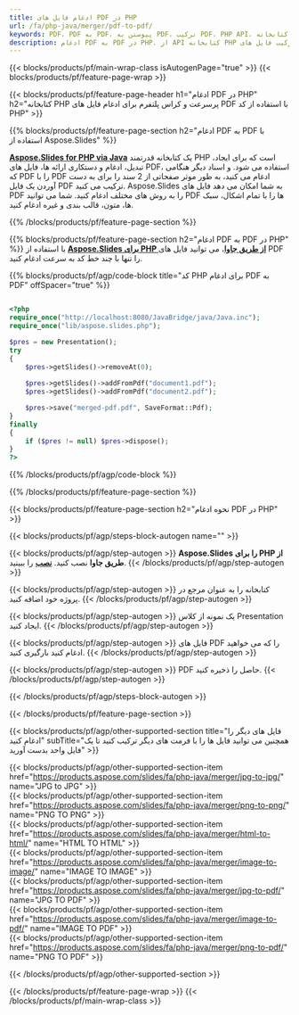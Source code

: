 ```yaml
---
title: ادغام فایل های PDF در PHP
url: /fa/php-java/merger/pdf-to-pdf/
keywords: PDF، PDF به PDF، پیوستن به PDF، ترکیب PDF، PHP API، کتابخانه PHP
description: ادغام PDF به PDF در PHP. از API کتابخانه PHP برای ترکیب فایل های PDF استفاده کنید
---
```


{{< blocks/products/pf/main-wrap-class isAutogenPage="true" >}}
{{< blocks/products/pf/feature-page-wrap >}}

{{< blocks/products/pf/feature-page-header h1="ادغام PDF در PHP" h2="کتابخانه PHP پرسرعت و کراس پلتفرم برای ادغام فایل های PDF با استفاده از کد PHP" >}}

{{% blocks/products/pf/feature-page-section h2="ادغام PDF به PDF با استفاده از Aspose.Slides" %}}

[**Aspose.Slides for PHP via Java**](https://products.aspose.com/slides/fa/php-java/) یک کتابخانه قدرتمند PHP است که برای ایجاد، تبدیل، ادغام و دستکاری ارائه ها، فایل های PDF، استفاده می شود. و اسناد دیگر هنگامی که PDF را با PDF ادغام می کنید، به طور موثر صفحاتی از 2 سند را برای به دست آوردن یک فایل PDF ترکیب می کنید. Aspose.Slides به شما امکان می دهد فایل های PDF را به روش های مختلف ادغام کنید. شما می توانید PDF ها را با تمام اشکال، سبک ها، متون، قالب بندی و غیره ادغام کنید.

{{% /blocks/products/pf/feature-page-section %}}




{{% blocks/products/pf/feature-page-section  h2="ادغام PDF به PDF در PHP" %}}
با استفاده از [**Aspose.Slides برای PHP از طریق جاوا**](https://products.aspose.com/slides/fa/php-java/)، می توانید فایل های PDF را تنها با چند خط کد به سرعت ادغام کنید.

{{% blocks/products/pf/agp/code-block title="کد PHP برای ادغام PDF به PDF" offSpacer="true" %}}
```php

<?php
require_once("http://localhost:8080/JavaBridge/java/Java.inc");
require_once("lib/aspose.slides.php");

$pres = new Presentation();
try
{
    $pres->getSlides()->removeAt(0);
    
    $pres->getSlides()->addFromPdf("document1.pdf");
    $pres->getSlides()->addFromPdf("document2.pdf");

    $pres->save("merged-pdf.pdf", SaveFormat::Pdf);
}
finally
{
    if ($pres != null) $pres->dispose();
}
?>
```
{{% /blocks/products/pf/agp/code-block %}}

{{% /blocks/products/pf/feature-page-section %}}




{{< blocks/products/pf/feature-page-section  h2="نحوه ادغام PDF در PHP" >}}


{{< blocks/products/pf/agp/steps-block-autogen name="" >}}


{{< blocks/products/pf/agp/step-autogen >}}
**Aspose.Slides را برای PHP از طریق جاوا** نصب کنید. [**نصب**](https://docs.aspose.com/slides/php-java/installation/) را ببینید.
{{< /blocks/products/pf/agp/step-autogen >}}

{{< blocks/products/pf/agp/step-autogen >}}
کتابخانه را به عنوان مرجع در پروژه خود اضافه کنید.
{{< /blocks/products/pf/agp/step-autogen >}}

{{< blocks/products/pf/agp/step-autogen >}}
یک نمونه از کلاس Presentation ایجاد کنید.
{{< /blocks/products/pf/agp/step-autogen >}}

{{< blocks/products/pf/agp/step-autogen >}}
فایل های PDF را که می خواهید ادغام کنید بارگیری کنید.
{{< /blocks/products/pf/agp/step-autogen >}}

{{< blocks/products/pf/agp/step-autogen >}}
PDF حاصل را ذخیره کنید.
{{< /blocks/products/pf/agp/step-autogen >}}


{{< /blocks/products/pf/agp/steps-block-autogen >}}


{{< /blocks/products/pf/feature-page-section >}}




{{< blocks/products/pf/agp/other-supported-section title="فایل های دیگر را ادغام کنید" subTitle="همچنین می توانید فایل ها را با فرمت های دیگر ترکیب کنید تا یک فایل واحد بدست آورید" >}}

{{< blocks/products/pf/agp/other-supported-section-item href="https://products.aspose.com/slides/fa/php-java/merger/jpg-to-jpg/" name="JPG to JPG" >}}  
{{< blocks/products/pf/agp/other-supported-section-item href="https://products.aspose.com/slides/fa/php-java/merger/png-to-png/" name="PNG TO PNG" >}}  
{{< blocks/products/pf/agp/other-supported-section-item href="https://products.aspose.com/slides/fa/php-java/merger/html-to-html/" name="HTML TO HTML" >}}  
{{< blocks/products/pf/agp/other-supported-section-item href="https://products.aspose.com/slides/fa/php-java/merger/image-to-image/" name="IMAGE TO IMAGE" >}}  
{{< blocks/products/pf/agp/other-supported-section-item href="https://products.aspose.com/slides/fa/php-java/merger/jpg-to-pdf/" name="JPG TO PDF" >}}  
{{< blocks/products/pf/agp/other-supported-section-item href="https://products.aspose.com/slides/fa/php-java/merger/image-to-pdf/" name="IMAGE TO PDF" >}}  
{{< blocks/products/pf/agp/other-supported-section-item href="https://products.aspose.com/slides/fa/php-java/merger/png-to-pdf/" name="PNG TO PDF" >}}  
  


{{< /blocks/products/pf/agp/other-supported-section >}}

{{< /blocks/products/pf/feature-page-wrap >}}
{{< /blocks/products/pf/main-wrap-class >}}